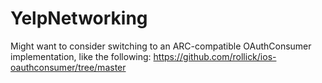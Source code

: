 YelpNetworking
==============


Might want to consider switching to an ARC-compatible OAuthConsumer implementation, like the following:
https://github.com/rollick/ios-oauthconsumer/tree/master